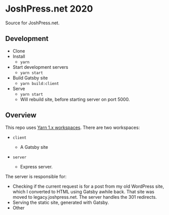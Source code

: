 # JoshPress.net 2020

Source for JoshPress.net.

## Development

- Clone
- Install
  - `yarn`
- Start development servers
  - `yarn start`
- Build Gatsby site
  - `yarn build:client`
- Serve
  - `yarn start`
  - Will rebuild site, before starting server on port 5000.

## Overview

This repo uses [Yarn 1.x workspaces](https://classic.yarnpkg.com/en/docs/workspaces). There are two workspaces:

- `client`

  - A Gatsby site

- `server`
  - Express server.

The server is responsible for:

- Checking if the current request is for a post from my old WordPress site, which I converted to HTML using Gatsby awhile back. That site was moved to legacy.joshpress.net. The server handles the 301 redirects.
- Serving the static site, generated with Gatsby.
- Other
